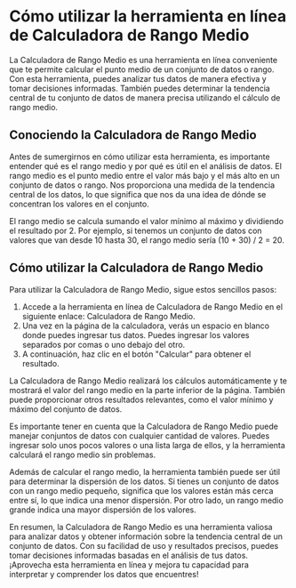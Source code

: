 Cómo utilizar la herramienta en línea de Calculadora de Rango Medio
===================================================================

La Calculadora de Rango Medio es una herramienta en línea conveniente que te permite calcular el punto medio de un conjunto de datos o rango. Con esta herramienta, puedes analizar tus datos de manera efectiva y tomar decisiones informadas. También puedes determinar la tendencia central de tu conjunto de datos de manera precisa utilizando el cálculo de rango medio.

Conociendo la Calculadora de Rango Medio
----------------------------------------

Antes de sumergirnos en cómo utilizar esta herramienta, es importante entender qué es el rango medio y por qué es útil en el análisis de datos. El rango medio es el punto medio entre el valor más bajo y el más alto en un conjunto de datos o rango. Nos proporciona una medida de la tendencia central de los datos, lo que significa que nos da una idea de dónde se concentran los valores en el conjunto.

El rango medio se calcula sumando el valor mínimo al máximo y dividiendo el resultado por 2. Por ejemplo, si tenemos un conjunto de datos con valores que van desde 10 hasta 30, el rango medio sería (10 + 30) / 2 = 20.

Cómo utilizar la Calculadora de Rango Medio
-------------------------------------------

Para utilizar la Calculadora de Rango Medio, sigue estos sencillos pasos:

1. Accede a la herramienta en línea de Calculadora de Rango Medio en el siguiente enlace: Calculadora de Rango Medio.
2. Una vez en la página de la calculadora, verás un espacio en blanco donde puedes ingresar tus datos. Puedes ingresar los valores separados por comas o uno debajo del otro.
3. A continuación, haz clic en el botón "Calcular" para obtener el resultado.

La Calculadora de Rango Medio realizará los cálculos automáticamente y te mostrará el valor del rango medio en la parte inferior de la página. También puede proporcionar otros resultados relevantes, como el valor mínimo y máximo del conjunto de datos.

Es importante tener en cuenta que la Calculadora de Rango Medio puede manejar conjuntos de datos con cualquier cantidad de valores. Puedes ingresar solo unos pocos valores o una lista larga de ellos, y la herramienta calculará el rango medio sin problemas.

Además de calcular el rango medio, la herramienta también puede ser útil para determinar la dispersión de los datos. Si tienes un conjunto de datos con un rango medio pequeño, significa que los valores están más cerca entre sí, lo que indica una menor dispersión. Por otro lado, un rango medio grande indica una mayor dispersión de los valores.

En resumen, la Calculadora de Rango Medio es una herramienta valiosa para analizar datos y obtener información sobre la tendencia central de un conjunto de datos. Con su facilidad de uso y resultados precisos, puedes tomar decisiones informadas basadas en el análisis de tus datos. ¡Aprovecha esta herramienta en línea y mejora tu capacidad para interpretar y comprender los datos que encuentres!
